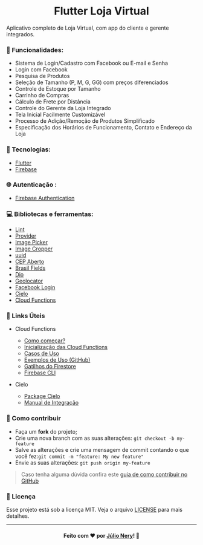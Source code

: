 <h1 align="center">Flutter Loja Virtual</h1>

Aplicativo completo de Loja Virtual, com app do cliente e gerente integrados.

### :bookmark_tabs: Funcionalidades: 
 - Sistema de Login/Cadastro com Facebook ou E-mail e Senha
 - Login com Facebook
 - Pesquisa de Produtos
 - Seleção de Tamanho (P, M, G, GG) com preços diferenciados
 - Controle de Estoque por Tamanho
 - Carrinho de Compras
 - Cálculo de Frete por Distância
 - Controle do Gerente da Loja Integrado
 - Tela Inicial Facilmente Customizável
 - Processo de Adição/Remoção de Produtos Simplificado
 - Especificação dos Horários de Funcionamento, Contato e Endereço da Loja

### :rocket: Tecnologias:
- [Flutter](https://flutter.dev/ "Flutter")
- [Firebase](https://firebase.google.com/ "Firebase")

### :globe_with_meridians: Autenticação :
- [Firebase Authentication](https://firebase.google.com/products/auth?hl=pt-br&gclid=Cj0KCQjwoPL2BRDxARIsAEMm9y8XhSHtYRrjL7OPk8hVPM_Qr0_xGwuc7-vYYIZ-VBIAQtphlU3LQlcaAoEAEALw_wcB)

### :computer: Bibliotecas e ferramentas:
- [Lint](https://github.com/passsy/dart-lint)
- [Provider](https://github.com/rrousselGit/provider)
- [Image Picker](https://pub.dev/packages/image_picker)
- [Image Cropper](https://github.com/hnvn/flutter_image_cropper)
- [uuid](https://github.com/Daegalus/dart-uuid)
- [CEP Aberto](https://cepaberto.com/)
- [Brasil Fields](https://github.com/rubensdemelo/brasil_fields)
- [Dio](https://github.com/flutterchina/dio)
- [Geolocator](https://github.com/Baseflow/flutter-geolocator)
- [Facebook Login](https://github.com/roughike/flutter_facebook_login)
- [Cielo](https://banzeh.github.io/cielo/)
- [Cloud Functions](https://github.com/FirebaseExtended/flutterfire/tree/master/packages/cloud_functions/cloud_functions)

### :link: Links Úteis
- Cloud Functions
  - [Como começar?](https://firebase.google.com/docs/functions/get-started?hl=pt-br)
  - [Inicialização das Cloud Functions](https://firebase.google.com/docs/functions/get-started?hl=pt-br#initialize-firebase-sdk-for-cloud-functions)
  - [Casos de Uso](https://firebase.google.com/docs/functions/use-cases?hl=pt-br)
  - [Exemplos de Uso (GitHub)](https://github.com/firebase/functions-samples)
  - [Gatilhos do Firestore](https://firebase.google.com/docs/functions/firestore-events)
  - [Firebase CLI](https://firebase.google.com/docs/cli?hl=pt-br#windows-npm)
  
- Cielo
  - [Package Cielo](https://github.com/banzeh/cielo)
  - [Manual de Integração](https://developercielo.github.io/manual/cielo-ecommerce#sobre-o-sandbox)

### :link: Como contribuir

- Faça um **fork** do projeto;
- Crie uma nova branch com as suas alterações: `git checkout -b my-feature`
- Salve as alterações e crie uma mensagem de commit contando o que você fez:`git commit -m "feature: My new feature"`
- Envie as suas alterações: `git push origin my-feature`

> Caso tenha alguma dúvida confira este [guia de como contribuir no GitHub](https://github.com/firstcontributions/first-contributions)

### :memo: Licença
Esse projeto está sob a licença MIT. Veja o arquivo [LICENSE](LICENSE) para mais detalhes.

---

<h4 align="center">
    Feito com ❤ por <a href="https://www.linkedin.com/in/julio-nery/" target="_blank">Júlio Nery</a>!
    <g-emoji class="g-emoji" alias="wave" fallback-src="https://github.githubassets.com/images/icons/emoji/unicode/1f44b.png">👋</g-emoji>
</h4>
